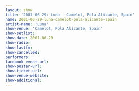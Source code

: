 ```yaml
---
layout: show
title: '2001-06-29: Luna - Camelot, Pola Alicante, Spain'
name: 2001-06-29-luna-camelot-pola-alicante-spain
artist-name: 'Luna'
show-venue: 'Camelot, Pola Alicante, Spain'
show-setlist: 
show-date: 2001-06-29
show-radio: 
show-lastfm: 
show-cancelled: 
performers: 
facebook-event-url: 
show-poster-url: 
show-ticket-url: 
show-venue-website: 
show-additional: 
---
```


